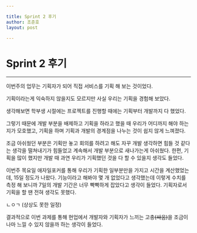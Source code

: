```yaml
---

title: Sprint 2 후기
author: 조준호
layout: post

---
```




# Sprint 2 후기
---



이번주의 업무는 기획자가 되어 직접 서비스를 기획 해 보는 것이었다.

기획이라는게 익숙하지 않을지도 모르지만 사실 우리는 기획을 경험해 보았다.

생각해보면 학부생 시절에는 프로젝트를 진행할 때에는 기획부터 개발까지 다 했었다.

그렇기 때문에 개발 부분을 배제하고 기획을 하라고 했을 때 우리가 어디까지 해야 하는지가 모호했고, 기획을 하며 기획과 개발의 경계점을 나누는 것이 쉽지 않게 느껴졌다.

조금 아쉬웠던 부분은 기획만 놓고 회의를 하려고 해도 자꾸 개발 생각하면 힘들 것 같다는 생각을 떨쳐내기가 힘들었고 계속해서 개발 부분으로 새나가는게 아쉬웠다. 한편, 기획을 많이 했지만 개발 때 과연 우리가 기획했던 것을 다 할 수 있을지 생각도 들었다.

이번주 목요일 애자일포커를 통해 우리가 기획한 일부분만을 가지고 시간을 계산했었는데, 15일 정도가 나왔다. 기능이라고 해봐야 몇 개 없었다고 생각했는데 이렇게 수치를 측정 해 보니까 7일의 개발 기간은 너무 빡빡하게 잡았다고 생각이 들었다. 기획자로서 기획을 할 땐 전혀 생각도 못했다.

ㄴㅇㄱ (상상도 못한 일정)

결과적으로 이번 과제를 통해 현업에서 개발자와 기획자가 느끼는 고충~~(싸움)~~을 조금이나마 느낄 수 있지 않을까 하는 생각이 들었다.